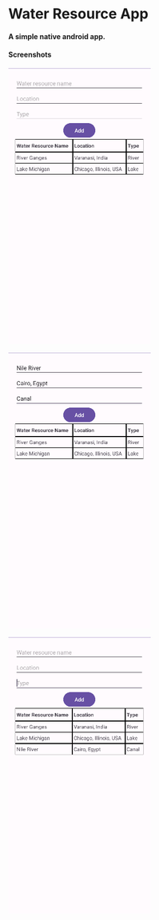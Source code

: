 # Water Resource App
#### A simple native android app.

#### Screenshots
![After Launch](screenshots/image%201.png)

![After filling fields](screenshots/image%202.png)

![After adding new resource to table](screenshots/image%203.png)